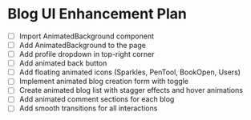 # Blog UI Enhancement Plan

- [ ] Import AnimatedBackground component
- [ ] Add AnimatedBackground to the page
- [ ] Add profile dropdown in top-right corner
- [ ] Add animated back button
- [ ] Add floating animated icons (Sparkles, PenTool, BookOpen, Users)
- [ ] Implement animated blog creation form with toggle
- [ ] Create animated blog list with stagger effects and hover animations
- [ ] Add animated comment sections for each blog
- [ ] Add smooth transitions for all interactions
